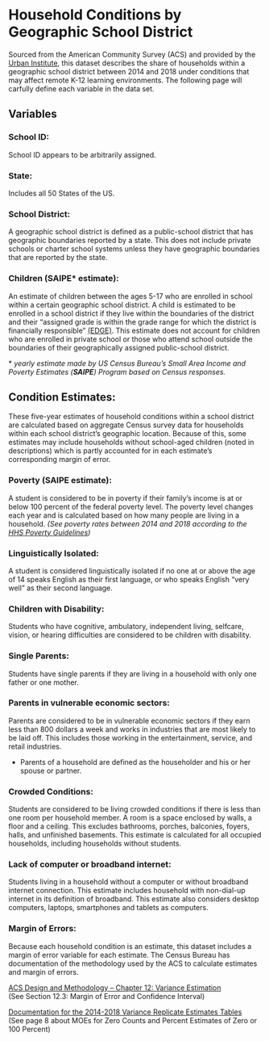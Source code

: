 # Household Conditions by Geographic School District
Sourced from the American Community Survey (ACS) and provided by the [Urban Institute](https://datacatalog.urban.org/dataset/household-conditions-geographic-school-district), this dataset describes the share of households within a geographic school district between 2014 and 2018 under conditions that may affect remote K-12 learning environments. The following page will carfully define each variable in the data set. 

## Variables 

### School ID:
School ID appears to be arbitrarily assigned. 

### State: 
Includes all 50 States of the US.

### School District: 
A geographic school district is defined as a public-school district that has geographic boundaries reported by a state. This does not include private schools or charter school systems unless they have geographic boundaries that are reported by the state.  

### Children (SAIPE\* estimate): 
An estimate of children between the ages 5-17 who are enrolled in school within a certain geographic school district. A child is estimated to be enrolled in a school district if they live within the boundaries of the district and their “assigned grade is within the grade range for which the district is financially responsible” [(EDGE)](https://nces.ed.gov/programs/edge/Demographic/ACSchildren). This estimate does not account for children who are enrolled in private school or those who attend school outside the boundaries of their geographically assigned public-school district.

\* _yearly estimate made by US Census Bureau’s Small Area Income and Poverty Estimates (**SAIPE**) Program based on Census responses._

## Condition Estimates: 
These five-year estimates of household conditions within a school district are calculated based on aggregate Census survey data for households within each school district’s geographic location. Because of this, some estimates may include households without school-aged children (noted in descriptions) which is partly accounted for in each estimate’s corresponding margin of error. 

### Poverty (SAIPE estimate): 
A student is considered to be in poverty if their family’s income is at or below 100 percent of the federal poverty level. The poverty level changes each year and is calculated based on how many people are living in a household. 
_(See poverty rates between 2014 and 2018 according to the [HHS Poverty Guidelines](https://aspe.hhs.gov/topics/poverty-economic-mobility/poverty-guidelines/prior-hhs-poverty-guidelines-federal-register-references))_


### Linguistically Isolated: 
A student is considered linguistically isolated if no one at or above the age of 14 speaks English as their first language, or who speaks English “very well” as their second language. 

### Children with Disability: 
Students who have cognitive, ambulatory, independent living, selfcare, vision, or hearing difficulties are considered to be children with disability. 

### Single Parents: 
Students have single parents if they are living in a household with only one father or one mother.

### Parents in vulnerable economic sectors: 
Parents are considered to be in vulnerable economic sectors if they earn less than 800 dollars a week and works in industries that are most likely to be laid off. This includes those working in the entertainment, service, and retail industries.    
- Parents of a household are defined as the householder and his or her spouse or partner. 

### Crowded Conditions: 
Students are considered to be living crowded conditions if there is less than one room per household member. A room is a space enclosed by walls, a floor and a ceiling. This excludes bathrooms, porches, balconies, foyers, halls, and unfinished basements. This estimate is calculated for all occupied households, including households without students. 

### Lack of computer or broadband internet: 
Students living in a household without a computer or without broadband internet connection. This estimate includes household with non-dial-up internet in its definition of broadband. This estimate also considers desktop computers, laptops, smartphones and tablets as computers.

### Margin of Errors:
Because each household condition is an estimate, this dataset includes a margin of error variable for each estimate. The Census Bureau has documentation of the methodology used by the ACS to calculate estimates and margin of errors.

[ACS Design and Methodology – Chapter 12: Variance Estimation](https://www2.census.gov/programs-surveys/acs/methodology/design_and_methodology/acs_design_methodology_ch12_2014.pdf)  
(See Section 12.3: Margin of Error and Confidence Interval)

[Documentation for the 2014-2018 Variance Replicate Estimates Tables](https://www2.census.gov/programs-surveys/acs/replicate_estimates/2018/documentation/5-year/2014-2018_Variance_Replicate_Tables_Documentation.pdf)   
(See page 8 about MOEs for Zero Counts and Percent Estimates of Zero or 100 Percent)





